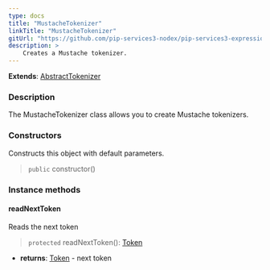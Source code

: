 ```yaml
---
type: docs
title: "MustacheTokenizer"
linkTitle: "MustacheTokenizer"
gitUrl: "https://github.com/pip-services3-nodex/pip-services3-expressions-nodex"
description: > 
    Creates a Mustache tokenizer.
---
```


**Extends**: [AbstractTokenizer](../../tokenizers/abstract_tokenizer)

### Description

The MustacheTokenizer class allows you to create Mustache tokenizers.

### Constructors
Constructs this object with default parameters.  

> `public` constructor()

### Instance methods

#### readNextToken
Reads the next token

> `protected` readNextToken(): [Token](../../tokenizers/token)

- **returns**: [Token](../../tokenizers/token) - next token
